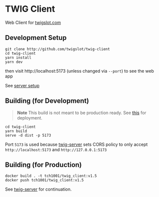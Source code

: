 # TWIG Client

Web Client for [twigslot.com](https://twigslot.com)

## Development Setup
```shell
git clone http://github.com/twigslot/twig-client
cd twig-client
yarn install
yarn dev
```
then visit http://localhost:5173 (unless changed via `--port`) to see the web app

See [server setup](http://github.com/twigslot/twig-server)

## Building (for Development)
> **Note** This build is not meant to be production ready. See [this](#building-for-production) for deployment.

```shell
cd twig-client
yarn build
serve -d dist -p 5173
```
Port `5173` is used because [twig-server](https://github.com/twigslot/twig-server) sets CORS policy to only accept `http://localhost:5173` and `http://127.0.0.1:5173`

## Building (for Production)
```shell
docker build . -t tch1001/twig_client:v1.5
docker push tch1001/twig_client:v1.5
```
See [twig-server](https://github.com/twigslot/twig-server) for continuation.
